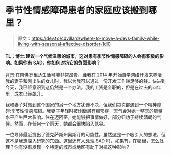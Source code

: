# 季节性情感障碍患者的家庭应该搬到哪里？

> 原文：<https://dev.to/cdvillard/where-to-move-a-devs-family-while-living-with-seasonal-affective-disorder-1di0>

#### TL；博士:建议一个气候温暖的城市，这对患有季节性情感障碍的人会有积极的影响。如果你有 SAD，你如何对抗它的负面影响？

背景:在南佛罗里达生活可能非常昂贵，当我在 2014 年开始自学网络开发来养活我的妻子和刚出生的女儿时，我以为我可以通过一份开发工作赚足够的钱。快进到今天，我已经意识到这仍然是一个办法。我的工资是全职的，但是在过去的四年里，成本已经飙升。

我和妻子对搬到这个国家的另一个地方犹豫不决，但我们每次都遇到一个精神障碍:季节性情感障碍。我妻子年轻时被诊断患有抑郁症，天气会对她一整天的能量水平产生巨大影响。住在迈阿密，她能够把事情做好，部分归功于持续晴朗的气候。然而，在任何一个雨天，她都会很快陷入低谷。

一位导师最近提出了德克萨斯州奥斯汀的可能性。虽然这是一个吸引人的想法，但这不是我想深入研究的东西。这里还有人处理 SAD 吗，如果有，在哪里，怎么处理？你有没有发现一个特定的城市或地区有助于对抗这种影响？